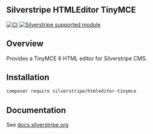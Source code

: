## Silverstripe HTMLEditor TinyMCE

[![CI](https://github.com/silverstripe/silverstripe-htmleditor-tinymce/actions/workflows/ci.yml/badge.svg)](https://github.com/silverstripe/silverstripe-htmleditor-tinymce/actions/workflows/ci.yml)
[![Silverstripe supported module](https://img.shields.io/badge/silverstripe-supported-0071C4.svg)](https://www.silverstripe.org/software/addons/silverstripe-commercially-supported-module-list/)

## Overview

Provides a TinyMCE 6 HTML editor for Silverstripe CMS.

## Installation

```sh
composer require silverstripe/htmleditor-tinymce
```

## Documentation

See [docs.silverstripe.org](https://docs.silverstripe.org/en/optional_features/htmleditor-tinymce/)
